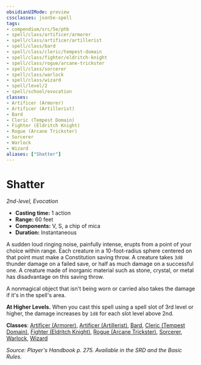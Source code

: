 ```yaml
---
obsidianUIMode: preview
cssclasses: json5e-spell
tags:
- compendium/src/5e/phb
- spell/class/artificer/armorer
- spell/class/artificer/artillerist
- spell/class/bard
- spell/class/cleric/tempest-domain
- spell/class/fighter/eldritch-knight
- spell/class/rogue/arcane-trickster
- spell/class/sorcerer
- spell/class/warlock
- spell/class/wizard
- spell/level/2
- spell/school/evocation
classes:
- Artificer (Armorer)
- Artificer (Artillerist)
- Bard
- Cleric (Tempest Domain)
- Fighter (Eldritch Knight)
- Rogue (Arcane Trickster)
- Sorcerer
- Warlock
- Wizard
aliases: ["Shatter"]
---
```

# Shatter
*2nd-level, Evocation*  

- **Casting time:** 1 action
- **Range:** 60 feet
- **Components:** V, S, a chip of mica
- **Duration:** Instantaneous

A sudden loud ringing noise, painfully intense, erupts from a point of your choice within range. Each creature in a 10-foot-radius sphere centered on that point must make a Constitution saving throw. A creature takes `3d8` thunder damage on a failed save, or half as much damage on a successful one. A creature made of inorganic material such as stone, crystal, or metal has disadvantage on this saving throw.

A nonmagical object that isn't being worn or carried also takes the damage if it's in the spell's area.

**At Higher Levels.** When you cast this spell using a spell slot of 3rd level or higher, the damage increases by `1d8` for each slot level above 2nd.

**Classes**: [Artificer (Armorer)](/2-Mechanics/CLI/classes/artificer-armorer-tce.md), [Artificer (Artillerist)](/2-Mechanics/CLI/classes/artificer-artillerist-tce.md), [Bard](/2-Mechanics/CLI/classes/bard.md), [Cleric (Tempest Domain)](/2-Mechanics/CLI/classes/cleric-tempest-domain.md), [Fighter (Eldritch Knight)](/2-Mechanics/CLI/classes/fighter-eldritch-knight.md), [Rogue (Arcane Trickster)](/2-Mechanics/CLI/classes/rogue-arcane-trickster.md), [Sorcerer](/2-Mechanics/CLI/classes/sorcerer.md), [Warlock](/2-Mechanics/CLI/classes/warlock.md), [Wizard](/2-Mechanics/CLI/classes/wizard.md)

*Source: Player's Handbook p. 275. Available in the SRD and the Basic Rules.*